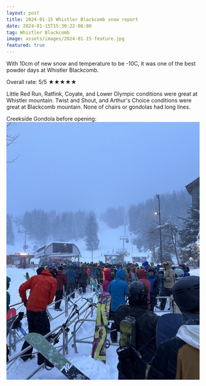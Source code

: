 ```yaml
---
layout: post
title: 2024-01-15 Whistler Blackcomb snow report
date: 2024-01-15T15:30:22-08:00
tag: Whistler Blackcomb
image: assets/images/2024-01-15-feature.jpg
featured: true
---
```


With 10cm of new snow and temperature to be -10C, it was one of the best powder days at Whistler Blackcomb.

Overall rate: 5/5 ★★★★★

Little Red Run, Ratfink, Coyate, and Lower Olympic conditions were great at Whistler mountain. Twist and Shout, and Arthur's Choice conditions were great at Blackcomb mountain. None of chairs or gondolas had long lines.

Creekside Gondola before opening:
![](/assets/images/2024-01-17-creekside-gondola.jpg)
